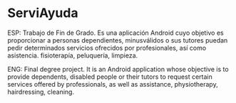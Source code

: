 # ServiAyuda

ESP: Trabajo de Fin de Grado. Es una aplicación Android cuyo objetivo es proporcionar a personas dependientes, minusválidos o sus tutores puedan pedir determinados servicios ofrecidos por profesionales, así como asistencia. fisioterapía, peluquería, limpieza.

ENG: 
Final degree project. It is an Android application whose objective is to provide dependents, disabled people or their tutors to request certain services offered by professionals, as well as assistance, physiotherapy, hairdressing, cleaning.
